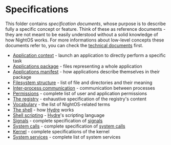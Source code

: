 # Specifications

This folder contains _specification documents_, whose purpose is to describe fully a specific concept or feature.
Think of these as reference documents - they are not meant to be easily understood without a solid knowledge of how NightOS works.
For more informations about low-level concepts these documents refer to, you can check the [technical documents](../technical/) first.

- [Application context](applications/context.md) - launch an application to directly perform a specific task
- [Applications package](applications/package.md) - files representing a whole application
- [Applications manifest](applications/manifest.md) - how applications describe themselves in their package
- [Filesystem structure](fs-structure.md) - list of file and directories and their meaning
- [Inter-process communication](ipc.md) - communication between processes
- [Permissions](permissions.md) - complete list of user and application permissions
- [The registry](registry.md) - exhaustive specification of the registry's content
- [Vocabulary](vocabulary.md) - the list of NightOS-related terms
- [The shell](shell.md) - how [Hydre](../technical/shell.md) works
- [Shell scripting](shell-scripting.md) - [Hydre](../technical/shell.md)'s scripting language
- [Signals](signals.md) - complete specification of [signals](kernel/kpc.md)
- [System calls](syscalls.md) - complete specification of [system calls](kernel/kpc.md)
- [Kernel](kernel/) - complete specifications of the kernel
- [System services](services/) - complete list of system services
